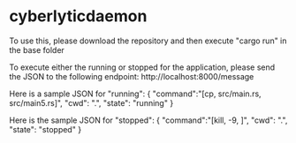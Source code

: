 # cyberlyticdaemon
To use this, please download the repository and then execute "cargo run" in the base folder

To execute either the running or stopped for the application, please send the JSON to the following endpoint:
http://localhost:8000/message

Here is a sample JSON for "running":
{
	"command":"[cp, src/main.rs, src/main5.rs]",
	"cwd": ".",
	"state": "running"
}

Here is the sample JSON for "stopped":
{
	"command":"[kill, -9, <any current running app>]",
	"cwd": ".",
	"state": "stopped"
}
